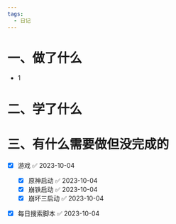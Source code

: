 ```yaml
---
tags:
  - 日记
---
```



# 一、做了什么

- 1


# 二、学了什么




# 三、有什么需要做但没完成的
- [x] 游戏 ✅ 2023-10-04
	- [x] 原神启动 ✅ 2023-10-04
	- [x] 崩铁启动 ✅ 2023-10-04
	- [x] 崩坏三启动 ✅ 2023-10-04
- [x] 每日搜索脚本 ✅ 2023-10-04

